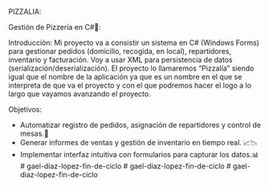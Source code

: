 PIZZALIA:

Gestión de Pizzería en C#🍕:

Introducción:
Mi proyecto va a consistir un sistema en C# (Windows Forms) para gestionar pedidos (domicilio, recogida, en local), repartidores, inventario y facturación. Voy a usar XML para persistencia de datos (serialización/deserialización). El proyecto lo llamaremos “Pizzalía” siendo igual que el nombre de la aplicación ya que es un nombre en el que se interpreta de que va el proyecto y con el que podremos hacer el logo a lo largo que vayamos avanzando el proyecto.

Objetivos: 
- Automatizar registro de pedidos, asignación de repartidores y control de mesas.🧂 
- Generar informes de ventas y gestión de inventario en tiempo real. 📈📉
- Implementar interfaz intuitiva con formularios para capturar los datos.📊
#   g a e l - d i a z - l o p e z - f i n - d e - c i c l o  
 #   g a e l - d i a z - l o p e z - f i n - d e - c i c l o  
 #   g a e l - d i a z - l o p e z - f i n - d e - c i c l o  
 